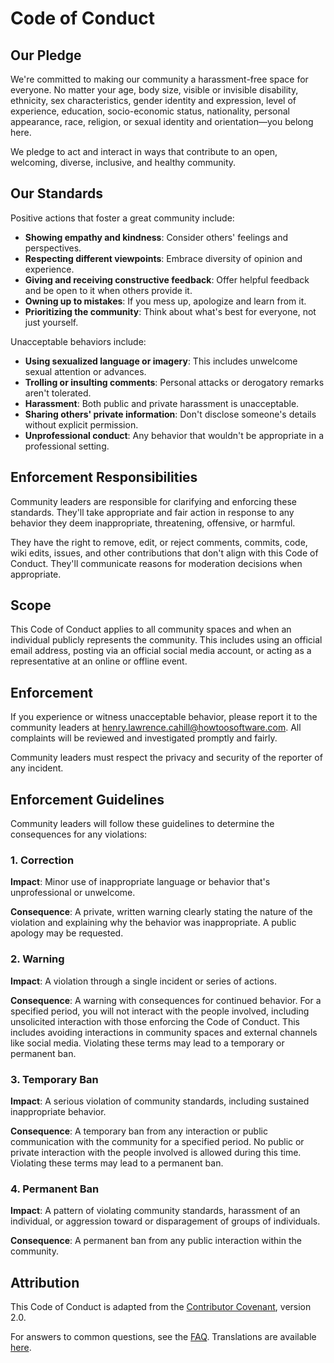 # Code of Conduct

## Our Pledge

We're committed to making our community a harassment-free space for everyone. No matter your age, body size, visible or invisible disability, ethnicity, sex characteristics, gender identity and expression, level of experience, education, socio-economic status, nationality, personal appearance, race, religion, or sexual identity and orientation—you belong here.

We pledge to act and interact in ways that contribute to an open, welcoming, diverse, inclusive, and healthy community.

## Our Standards

Positive actions that foster a great community include:

- **Showing empathy and kindness**: Consider others' feelings and perspectives.
- **Respecting different viewpoints**: Embrace diversity of opinion and experience.
- **Giving and receiving constructive feedback**: Offer helpful feedback and be open to it when others provide it.
- **Owning up to mistakes**: If you mess up, apologize and learn from it.
- **Prioritizing the community**: Think about what's best for everyone, not just yourself.

Unacceptable behaviors include:

- **Using sexualized language or imagery**: This includes unwelcome sexual attention or advances.
- **Trolling or insulting comments**: Personal attacks or derogatory remarks aren't tolerated.
- **Harassment**: Both public and private harassment is unacceptable.
- **Sharing others' private information**: Don't disclose someone's details without explicit permission.
- **Unprofessional conduct**: Any behavior that wouldn't be appropriate in a professional setting.

## Enforcement Responsibilities

Community leaders are responsible for clarifying and enforcing these standards. They'll take appropriate and fair action in response to any behavior they deem inappropriate, threatening, offensive, or harmful.

They have the right to remove, edit, or reject comments, commits, code, wiki edits, issues, and other contributions that don't align with this Code of Conduct. They'll communicate reasons for moderation decisions when appropriate.

## Scope

This Code of Conduct applies to all community spaces and when an individual publicly represents the community. This includes using an official email address, posting via an official social media account, or acting as a representative at an online or offline event.

## Enforcement

If you experience or witness unacceptable behavior, please report it to the community leaders at [henry.lawrence.cahill@howtoosoftware.com](mailto:henry.lawrence.cahill@howtoosoftware.com). All complaints will be reviewed and investigated promptly and fairly.

Community leaders must respect the privacy and security of the reporter of any incident.

## Enforcement Guidelines

Community leaders will follow these guidelines to determine the consequences for any violations:

### 1. Correction

**Impact**: Minor use of inappropriate language or behavior that's unprofessional or unwelcome.

**Consequence**: A private, written warning clearly stating the nature of the violation and explaining why the behavior was inappropriate. A public apology may be requested.

### 2. Warning

**Impact**: A violation through a single incident or series of actions.

**Consequence**: A warning with consequences for continued behavior. For a specified period, you will not interact with the people involved, including unsolicited interaction with those enforcing the Code of Conduct. This includes avoiding interactions in community spaces and external channels like social media. Violating these terms may lead to a temporary or permanent ban.

### 3. Temporary Ban

**Impact**: A serious violation of community standards, including sustained inappropriate behavior.

**Consequence**: A temporary ban from any interaction or public communication with the community for a specified period. No public or private interaction with the people involved is allowed during this time. Violating these terms may lead to a permanent ban.

### 4. Permanent Ban

**Impact**: A pattern of violating community standards, harassment of an individual, or aggression toward or disparagement of groups of individuals.

**Consequence**: A permanent ban from any public interaction within the community.

## Attribution

This Code of Conduct is adapted from the [Contributor Covenant](https://www.contributor-covenant.org), version 2.0.

For answers to common questions, see the [FAQ](https://www.contributor-covenant.org/faq). Translations are available [here](https://www.contributor-covenant.org/translations).
